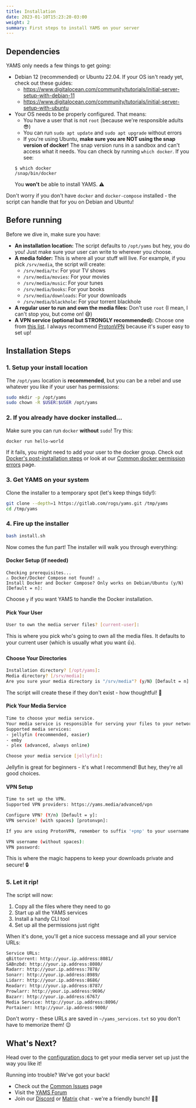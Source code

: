 ```yaml
---
title: Installation
date: 2023-01-10T15:23:20-03:00
weight: 2
summary: First steps to install YAMS on your server
---
```


## Dependencies

YAMS only needs a few things to get going:

- Debian 12 (recommended) or Ubuntu 22.04. If your OS isn't ready yet, check out these guides:
  + https://www.digitalocean.com/community/tutorials/initial-server-setup-with-debian-11
  + https://www.digitalocean.com/community/tutorials/initial-server-setup-with-ubuntu
- Your OS needs to be properly configured. That means:
  + You have a user that is not `root` (because we're responsible adults 😎)
  + You can run `sudo apt update` and `sudo apt upgrade` without errors
  + If you're using Ubuntu, **make sure you are NOT using the snap version of docker!** The snap version runs in a sandbox and can't access what it needs. You can check by running `which docker`. If you see:
  ```
  $ which docker
  /snap/bin/docker
  ```
  You **won't** be able to install YAMS. ⚠️ 

Don't worry if you don't have `docker` and `docker-compose` installed - the script can handle that for you on Debian and Ubuntu! 

## Before running

Before we dive in, make sure you have:

- **An installation location:** The script defaults to `/opt/yams` but hey, you do you! Just make sure your user can write to wherever you choose.
- **A media folder:** This is where all your stuff will live. For example, if you pick `/srv/media`, the script will create:
  + `/srv/media/tv`: For your TV shows
  + `/srv/media/movies`: For your movies
  + `/srv/media/music`: For your tunes
  + `/srv/media/books`: For your books
  + `/srv/media/downloads`: For your downloads
  + `/srv/media/blackhole`: For your torrent blackhole
- **A regular user to run and own the media files:** Don't use `root` (I mean, I can't stop you, but come on! 😅)
- **A VPN service (optional but STRONGLY recommended):** Choose one from [this list](/advanced/vpn#official-supported-vpns). I always recommend [ProtonVPN](https://protonvpn.com/) because it's super easy to set up!

## Installation Steps

### 1. Setup your install location

The `/opt/yams` location is **recommended**, but you can be a rebel and use whatever you like if your user has permissions:

```bash
sudo mkdir -p /opt/yams
sudo chown -R $USER:$USER /opt/yams
```

### 2. If you already have docker installed...

Make sure you can run `docker` **without** `sudo`! Try this:

```bash
docker run hello-world
```

If it fails, you might need to add your user to the docker group. Check out [Docker's post-installation steps](https://docs.docker.com/engine/install/linux-postinstall/#manage-docker-as-a-non-root-user) or look at our [Common docker permission errors](/faqs/common-errors/#common-docker-permission-errors) page.

### 3. Get YAMS on your system

Clone the installer to a temporary spot (let's keep things tidy!):

```bash
git clone --depth=1 https://gitlab.com/rogs/yams.git /tmp/yams
cd /tmp/yams
```

### 4. Fire up the installer

```bash
bash install.sh
```

Now comes the fun part! The installer will walk you through everything:

#### Docker Setup (if needed)
```
Checking prerequisites...
⚠️ Docker/Docker Compose not found! ⚠️
Install Docker and Docker Compose? Only works on Debian/Ubuntu (y/N) [Default = n]:
```
Choose `y` if you want YAMS to handle the Docker installation.

#### Pick Your User
```bash
User to own the media server files? [current-user]:
```
This is where you pick who's going to own all the media files. It defaults to your current user (which is usually what you want 👍).

#### Choose Your Directories
```bash
Installation directory? [/opt/yams]:
Media directory? [/srv/media]:
Are you sure your media directory is "/srv/media"? (y/N) [Default = n]:
```
The script will create these if they don't exist - how thoughtful! 🎉

#### Pick Your Media Service
```bash
Time to choose your media service.
Your media service is responsible for serving your files to your network.
Supported media services:
- jellyfin (recommended, easier)
- emby
- plex (advanced, always online)

Choose your media service [jellyfin]:
```
Jellyfin is great for beginners - it's what I recommend! But hey, they're all good choices.

#### VPN Setup
```bash
Time to set up the VPN.
Supported VPN providers: https://yams.media/advanced/vpn

Configure VPN? (Y/n) [Default = y]:
VPN service? (with spaces) [protonvpn]:

If you are using ProtonVPN, remember to suffix '+pmp' to your username

VPN username (without spaces):
VPN password:
```
This is where the magic happens to keep your downloads private and secure! 🔒

### 5. Let it rip!

The script will now:
1. Copy all the files where they need to go
2. Start up all the YAMS services
3. Install a handy CLI tool
4. Set up all the permissions just right

When it's done, you'll get a nice success message and all your service URLs:

```bash
Service URLs:
qBittorrent: http://your.ip.address:8081/
SABnzbd: http://your.ip.address:8080/
Radarr: http://your.ip.address:7878/
Sonarr: http://your.ip.address:8989/
Lidarr: http://your.ip.address:8686/
Readarr: http://your.ip.address:8787/
Prowlarr: http://your.ip.address:9696/
Bazarr: http://your.ip.address:6767/
Media Service: http://your.ip.address:8096/
Portainer: http://your.ip.address:9000/
```

Don't worry - these URLs are saved in `~/yams_services.txt` so you don't have to memorize them! 😉

## What's Next?

Head over to the [configuration docs](/config) to get your media server set up just the way you like it!

Running into trouble? We've got your back!
- Check out the [Common Issues](/faqs/common-errors/) page
- Visit the [YAMS Forum](https://forum.yams.media)
- Join our [Discord](https://discord.gg/Gwae3tNMST) or [Matrix](https://matrix.to/#/#yams-space:rogs.me) chat - we're a friendly bunch! 🙋‍♂️
